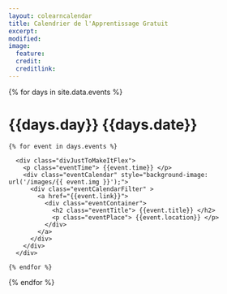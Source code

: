 ```yaml
---
layout: colearncalendar
title: Calendrier de l'Apprentissage Gratuit
excerpt:
modified:
image:
  feature:
  credit:
  creditlink:
---
```


  {% for days in site.data.events %}


<h1 class="eventDay">{{days.day}}  <span class="eventDate" > {{days.date}}</span> </h1>



 <div class="calendarContainer" >


    {% for event in days.events %}

      <div class="divJustToMakeItFlex">
        <p class="eventTime"> {{event.time}} </p>
        <div class="eventCalendar" style="background-image: url('/images/{{ event.img }}');">
          <div class="eventCalendarFilter" >
            <a href="{{event.link}}">
              <div class="eventContainer">
                <h2 class="eventTitle"> {{event.title}} </h2>
                <p class="eventPlace"> {{event.location}} </p>
              </div>
            </a>
          </div>
        </div>
      </div>

    {% endfor %}

 </div>

{% endfor %}
